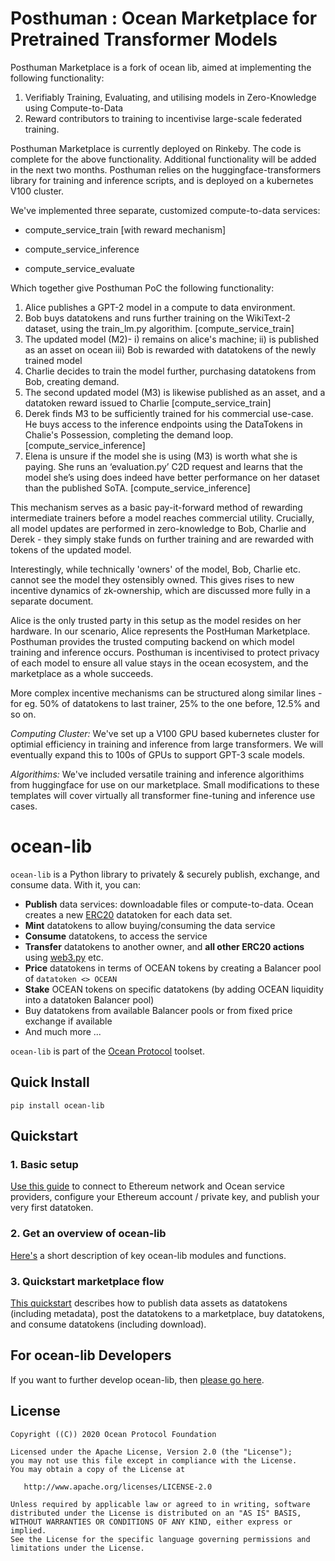 

# Posthuman : Ocean Marketplace for Pretrained Transformer Models

Posthuman Marketplace is a fork of ocean lib, aimed at implementing the following functionality:
1. Verifiably Training, Evaluating, and utilising models in Zero-Knowledge using Compute-to-Data
2. Reward contributors to training to incentivise large-scale federated training.

Posthuman Marketplace is currently deployed on Rinkeby. The code is complete for the above functionality. Additional functionality will be added in the next two months. Posthuman relies on the huggingface-transformers library for training and inference scripts, and is deployed on a kubernetes V100 cluster.

We've implemented three separate, customized compute-to-data services:

   - compute_service_train [with reward mechanism]
   
   - compute_service_inference
   
   - compute_service_evaluate
   

Which together give Posthuman PoC the following functionality:

   1. Alice publishes a GPT-2 model in a compute to data environment. 
   2. Bob buys datatokens and runs further training on the WikiText-2 dataset, using the train_lm.py algorithim. [compute_service_train]
   3. The updated model (M2)- 
   i) remains on alice's machine;
   ii) is published as an asset on ocean
   iii) Bob is rewarded with datatokens of the newly trained model
   4. Charlie decides to train the model further, purchasing datatokens from Bob, creating demand. 
   5. The second updated model (M3) is likewise published as an asset, and a datatoken reward issued to Charlie [compute_service_train]
   6. Derek finds M3 to be sufficiently trained for his commercial use-case. He buys access to the inference endpoints using the DataTokens in Chalie's Possession, completing the demand loop. [compute_service_inference]
   7. Elena is unsure if the model she is using (M3) is worth what she is paying. She runs an ‘evaluation.py’ C2D request and learns that the model she’s using does indeed have better performance on her dataset than the published SoTA. [compute_service_inference]

This mechanism serves as a basic pay-it-forward method of rewarding intermediate trainers before a model reaches commercial utility. Crucially, all model updates are performed in zero-knowledge to Bob, Charlie and Derek - they simply stake funds on further training and are rewarded with tokens of the updated model.

Interestingly, while technically 'owners' of the model, Bob, Charlie etc. cannot see the model they ostensibly owned. This gives rises to new incentive dynamics of zk-ownership, which are discussed more fully in a separate document.

Alice is the only trusted party in this setup as the model resides on her hardware. In our scenario, Alice represents the PostHuman Marketplace. Posthuman provides the trusted computing backend on which model training and inference occurs. Posthuman is incentivised to protect privacy of each model to ensure all value stays in the ocean ecosystem, and the marketplace as a whole succeeds.

More complex incentive mechanisms can be structured along similar lines - for eg. 50% of datatokens to last trainer, 25% to the one before, 12.5% and so on.


*Computing Cluster:*
We've set up a V100 GPU based kubernetes cluster for optimial efficiency in training and inference from large transformers. We will eventually expand this to 100s of GPUs to support GPT-3 scale models.

*Algorithims:*
We've included versatile training and inference algorithims from huggingface for use on our marketplace. Small modifications to these templates will cover virtually all transformer fine-tuning and inference use cases.


# ocean-lib

`ocean-lib` is a Python library to privately & securely publish, exchange, 
and consume data. With it, you can:
* **Publish** data services: downloadable files or compute-to-data. 
Ocean creates a new [ERC20](https://github.com/ethereum/EIPs/blob/7f4f0377730f5fc266824084188cc17cf246932e/EIPS/eip-20.md) 
datatoken for each data set.
* **Mint** datatokens to allow buying/consuming the data service
* **Consume** datatokens, to access the service
* **Transfer** datatokens to another owner, and **all other ERC20 actions** 
using [web3.py](https://web3py.readthedocs.io/en/stable/examples.html#working-with-an-erc20-token-contract) etc.
* **Price** datatokens in terms of OCEAN tokens by creating a Balancer pool of `datatoken <> OCEAN`
* **Stake** OCEAN tokens on specific datatokens (by adding OCEAN liquidity into a datatoken Balancer pool)
* Buy datatokens from available Balancer pools or from fixed price exchange if available
* And much more ...


`ocean-lib` is part of the [Ocean Protocol](https://www.oceanprotocol.com) toolset.

## Quick Install

```pip install ocean-lib```

## Quickstart

### 1. Basic setup

[Use this guide](READMEs/setup.md) to connect to Ethereum network and Ocean service providers, configure your Ethereum account / private key, and publish your very first datatoken.

### 2. Get an overview of ocean-lib

[Here's](READMEs/overview.md) a short description of key ocean-lib modules and functions.

### 3. Quickstart marketplace flow

[This quickstart](READMEs/marketplace_flow.md) describes how to publish data assets as datatokens (including metadata), post the datatokens to a marketplace, buy datatokens, and consume datatokens (including download).

## For ocean-lib Developers

If you want to further develop ocean-lib, then [please go here](READMEs/developers.md).

## License

```
Copyright ((C)) 2020 Ocean Protocol Foundation

Licensed under the Apache License, Version 2.0 (the "License");
you may not use this file except in compliance with the License.
You may obtain a copy of the License at

   http://www.apache.org/licenses/LICENSE-2.0

Unless required by applicable law or agreed to in writing, software
distributed under the License is distributed on an "AS IS" BASIS,
WITHOUT WARRANTIES OR CONDITIONS OF ANY KIND, either express or implied.
See the License for the specific language governing permissions and
limitations under the License.
```
